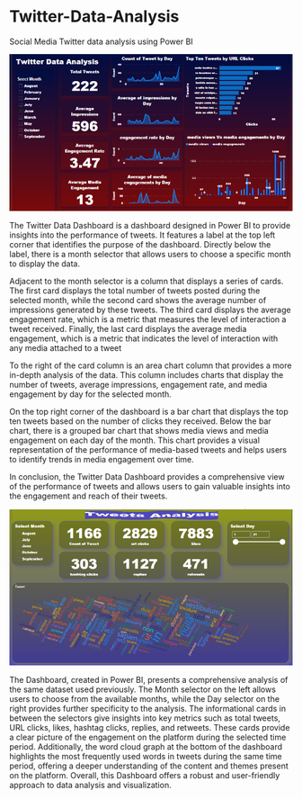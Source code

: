 # Twitter-Data-Analysis
Social Media Twitter data analysis using Power BI

<img src="https://github.com/AliNaqvi110/Twitter-Data-Analysis/blob/main/Twitter_Data_Analysis_google_Sheets.PNG">

<p>The Twitter Data Dashboard is a dashboard designed in Power BI to provide insights into the performance of tweets. It features a label at the top left corner that identifies the purpose of the dashboard. Directly below the label, there is a month selector that allows users to choose a specific month to display the data.</p>

<p>Adjacent to the month selector is a column that displays a series of cards. The first card displays the total number of tweets posted during the selected month, while the second card shows the average number of impressions generated by these tweets. The third card displays the average engagement rate, which is a metric that measures the level of interaction a tweet received. Finally, the last card displays the average media engagement, which is a metric that indicates the level of interaction with any media attached to a tweet</p>

<p>To the right of the card column is an area chart column that provides a more in-depth analysis of the data. This column includes charts that display the number of tweets, average impressions, engagement rate, and media engagement by day for the selected month.</p>

<p>On the top right corner of the dashboard is a bar chart that displays the top ten tweets based on the number of clicks they received. Below the bar chart, there is a grouped bar chart that shows media views and media engagement on each day of the month. This chart provides a visual representation of the performance of media-based tweets and helps users to identify trends in media engagement over time.</p>

<p>In conclusion, the Twitter Data Dashboard provides a comprehensive view of the performance of tweets and allows users to gain valuable insights into the engagement and reach of their tweets.</p>


<img src="https://github.com/AliNaqvi110/Twitter-Data-Analysis/blob/main/Tweets_Analysis.PNG">

<p>The Dashboard, created in Power BI, presents a comprehensive analysis of the same dataset used previously. The Month selector on the left allows users to choose from the available months, while the Day selector on the right provides further specificity to the analysis. The informational cards in between the selectors give insights into key metrics such as total tweets, URL clicks, likes, hashtag clicks, replies, and retweets. These cards provide a clear picture of the engagement on the platform during the selected time period. Additionally, the word cloud graph at the bottom of the dashboard highlights the most frequently used words in tweets during the same time period, offering a deeper understanding of the content and themes present on the platform. Overall, this Dashboard offers a robust and user-friendly approach to data analysis and visualization.</p>
